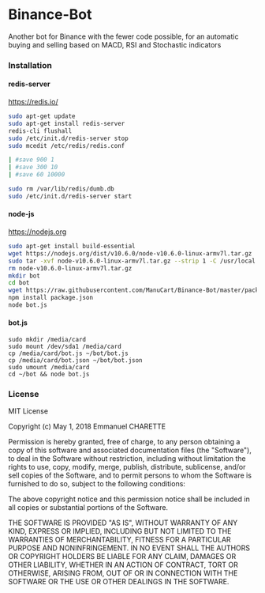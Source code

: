 # Binance-Bot
Another bot for Binance with the fewer code possible, for an automatic buying and selling based on MACD, RSI and Stochastic indicators

### Installation
#### redis-server
https://redis.io/
```bash
sudo apt-get update
sudo apt-get install redis-server
redis-cli flushall
sudo /etc/init.d/redis-server stop
sudo mcedit /etc/redis/redis.conf 

| #save 900 1
| #save 300 10
| #save 60 10000

sudo rm /var/lib/redis/dumb.db
sudo /etc/init.d/redis-server start
```
#### node-js
https://nodejs.org
```bash
sudo apt-get install build-essential
wget https://nodejs.org/dist/v10.6.0/node-v10.6.0-linux-armv7l.tar.gz
sudo tar -xvf node-v10.6.0-linux-armv7l.tar.gz --strip 1 -C /usr/local
rm node-v10.6.0-linux-armv7l.tar.gz
mkdir bot
cd bot
wget https://raw.githubusercontent.com/ManuCart/Binance-Bot/master/package.json
npm install package.json
node bot.js
```

#### bot.js
````
sudo mkdir /media/card
sudo mount /dev/sda1 /media/card
cp /media/card/bot.js ~/bot/bot.js
cp /media/card/bot.json ~/bot/bot.json
sudo umount /media/card
cd ~/bot && node bot.js
````

### License

MIT License

Copyright (c) May 1, 2018 Emmanuel CHARETTE

Permission is hereby granted, free of charge, to any person obtaining a copy
of this software and associated documentation files (the "Software"), to deal
in the Software without restriction, including without limitation the rights
to use, copy, modify, merge, publish, distribute, sublicense, and/or sell
copies of the Software, and to permit persons to whom the Software is
furnished to do so, subject to the following conditions:

The above copyright notice and this permission notice shall be included in all
copies or substantial portions of the Software.

THE SOFTWARE IS PROVIDED "AS IS", WITHOUT WARRANTY OF ANY KIND, EXPRESS OR
IMPLIED, INCLUDING BUT NOT LIMITED TO THE WARRANTIES OF MERCHANTABILITY,
FITNESS FOR A PARTICULAR PURPOSE AND NONINFRINGEMENT. IN NO EVENT SHALL THE
AUTHORS OR COPYRIGHT HOLDERS BE LIABLE FOR ANY CLAIM, DAMAGES OR OTHER
LIABILITY, WHETHER IN AN ACTION OF CONTRACT, TORT OR OTHERWISE, ARISING FROM,
OUT OF OR IN CONNECTION WITH THE SOFTWARE OR THE USE OR OTHER DEALINGS IN THE
SOFTWARE.
